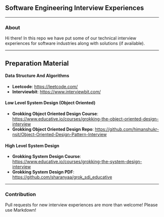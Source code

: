 ## Software Engineering Interview Experiences
---
### About
Hi there! In this repo we have put some of our technical interview experiences for software industries along with solutions (if available).

---
## Preparation Material
#### Data Structure And Algorithms
- **Leetcode**: https://leetcode.com/
- **Interviewbit**: https://www.interviewbit.com/

#### Low Level System Design (Object Oriented)
- **Grokking Object Oriented Design Course**: https://www.educative.io/courses/grokking-the-object-oriented-design-interview 
- **Grokking Object Oriented Design Repo**: https://github.com/himanshukr-nsit/Object-Oriented-Design-Pattern-Interview

#### High Level System Design
- **Grokking System Design Course**: https://www.educative.io/courses/grokking-the-system-design-interview 
- **Grokking System Design PDF**: https://github.com/sharanyaa/grok_sdi_educative
---

### Contribution
Pull requests for new interview experiences are more than welcome! Please use Markdown!